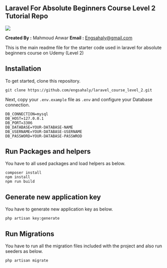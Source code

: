 ## Laravel For Absolute Beginners Course Level 2 Tutorial Repo

<img src="https://img-c.udemycdn.com/course/750x422/5896146_26e7_2.jpg">

**Created By :** Mahmoud Anwar
**Email :** Engsahaly@gmail.com

This is the main readme file for the starter code used in laravel for absolute beginners course on Udemy (Level 2)

## Installation

To get started, clone this repository.

```
git clone https://github.com/engsahaly/laravel_course_level_2.git
```

Next, copy your `.env.example` file as `.env` and configure your Database connection.

```
DB_CONNECTION=mysql
DB_HOST=127.0.0.1
DB_PORT=3306
DB_DATABASE=YOUR-DATABASE-NAME
DB_USERNAME=YOUR-DATABASE-USERNAME
DB_PASSWORD=YOUR-DATABASE-PASSWROD
```

## Run Packages and helpers

You have to all used packages and load helpers as below.

```
composer install
npm install
npm run build
```

## Generate new application key

You have to generate new application key as below.

```
php artisan key:generate
```

## Run Migrations

You have to run all the migration files included with the project and also run seeders as below.

```
php artisan migrate
```
